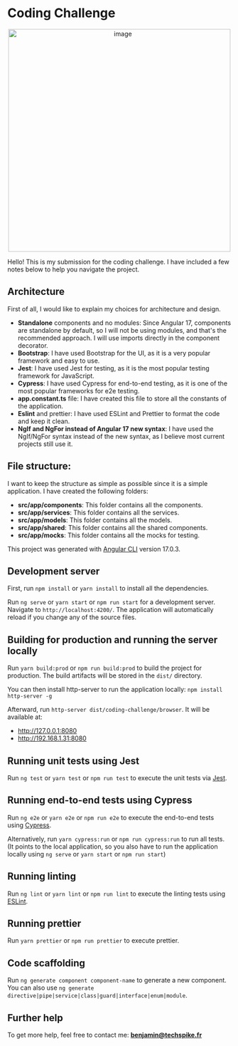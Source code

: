 # Coding Challenge

<p align="center">
  <img width="500" alt="image" src="https://github.com/benjaminbarbe10/angular17-sign-up-form/assets/23261573/2661f663-3294-4931-8ea9-e96cceb07f1e">
</p>

Hello! This is my submission for the coding challenge. I have included a few notes below to help you navigate the project.

## Architecture

First of all, I would like to explain my choices for architecture and design.

- **Standalone** components and no modules: Since Angular 17, components are standalone by default, so I will not be using modules, and that's the recommended approach. I will use imports directly in the component decorator.
- **Bootstrap**: I have used Bootstrap for the UI, as it is a very popular framework and easy to use.
- **Jest**: I have used Jest for testing, as it is the most popular testing framework for JavaScript.
- **Cypress**: I have used Cypress for end-to-end testing, as it is one of the most popular frameworks for e2e testing.
- **app.constant.ts** file: I have created this file to store all the constants of the application.
- **Eslint** and prettier: I have used ESLint and Prettier to format the code and keep it clean.
- **NgIf and NgFor instead of Angular 17 new syntax**: I have used the NgIf/NgFor syntax instead of the new syntax, as I believe most current projects still use it.

## File structure:

I want to keep the structure as simple as possible since it is a simple application. I have created the following folders:

- **src/app/components**: This folder contains all the components.
- **src/app/services**: This folder contains all the services.
- **src/app/models**: This folder contains all the models.
- **src/app/shared**: This folder contains all the shared components.
- **src/app/mocks**: This folder contains all the mocks for testing.

This project was generated with [Angular CLI](https://github.com/angular/angular-cli) version 17.0.3.

## Development server

First, run `npm install` or `yarn install` to install all the dependencies.

Run `ng serve` or `yarn start` or `npm run start` for a development server. Navigate to `http://localhost:4200/`. The application will automatically reload if you change any of the source files.

## Building for production and running the server locally

Run `yarn build:prod` or `npm run build:prod` to build the project for production. The build artifacts will be stored in the `dist/` directory.

You can then install http-server to run the application locally: `npm install http-server -g`

Afterward, run `http-server dist/coding-challenge/browser`. It will be available at:

- http://127.0.0.1:8080
- http://192.168.1.31:8080

## Running unit tests using Jest

Run `ng test` or `yarn test` or `npm run test` to execute the unit tests via [Jest](https://jestjs.io/).

## Running end-to-end tests using Cypress

Run `ng e2e` or `yarn e2e` or `npm run e2e` to execute the end-to-end tests using [Cypress](https://www.cypress.io/).

Alternatively, run `yarn cypress:run` or `npm run cypress:run` to run all tests. (It points to the local application, so you also have to run the application locally using `ng serve` or `yarn start` or `npm run start`)

## Running linting

Run `ng lint` or `yarn lint` or `npm run lint` to execute the linting tests using [ESLint](https://eslint.org/).

## Running prettier

Run `yarn prettier` or `npm run prettier` to execute prettier.

## Code scaffolding

Run `ng generate component component-name` to generate a new component. You can also use `ng generate directive|pipe|service|class|guard|interface|enum|module`.

## Further help

To get more help, feel free to contact me: **benjamin@techspike.fr**
